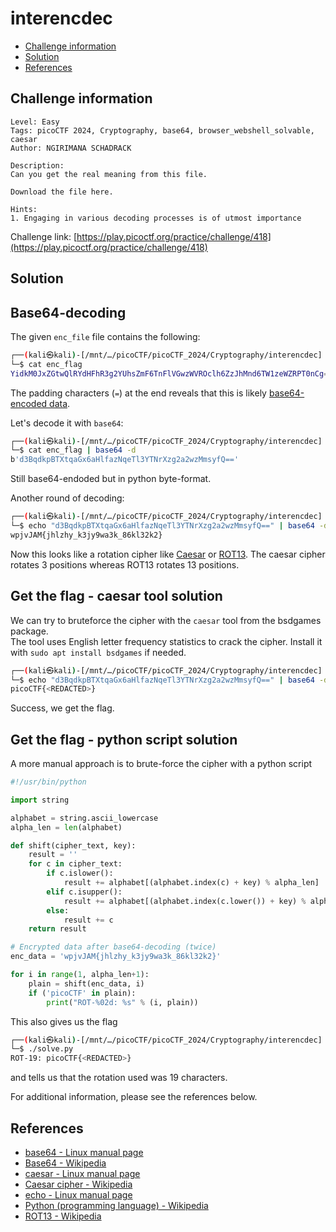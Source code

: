 # interencdec

- [Challenge information](#challenge-information)
- [Solution](#solution)
- [References](#references)

## Challenge information

```text
Level: Easy
Tags: picoCTF 2024, Cryptography, base64, browser_webshell_solvable, caesar
Author: NGIRIMANA SCHADRACK
 
Description:
Can you get the real meaning from this file.

Download the file here.

Hints:
1. Engaging in various decoding processes is of utmost importance
```

Challenge link: [https://play.picoctf.org/practice/challenge/418](https://play.picoctf.org/practice/challenge/418)

## Solution

## Base64-decoding

The given `enc_file` file contains the following:

```bash
┌──(kali㉿kali)-[/mnt/…/picoCTF/picoCTF_2024/Cryptography/interencdec]
└─$ cat enc_flag               
YidkM0JxZGtwQlRYdHFhR3g2YUhsZmF6TnFlVGwzWVROclh6ZzJhMnd6TW1zeWZRPT0nCg==
```

The padding characters (`=`) at the end reveals that this is likely [base64-encoded data](https://en.wikipedia.org/wiki/Base64).  

Let's decode it with `base64`:

```bash
┌──(kali㉿kali)-[/mnt/…/picoCTF/picoCTF_2024/Cryptography/interencdec]
└─$ cat enc_flag | base64 -d
b'd3BqdkpBTXtqaGx6aHlfazNqeTl3YTNrXzg2a2wzMmsyfQ=='
```

Still base64-endoded but in python byte-format.  

Another round of decoding:

```bash
┌──(kali㉿kali)-[/mnt/…/picoCTF/picoCTF_2024/Cryptography/interencdec]
└─$ echo "d3BqdkpBTXtqaGx6aHlfazNqeTl3YTNrXzg2a2wzMmsyfQ==" | base64 -d
wpjvJAM{jhlzhy_k3jy9wa3k_86kl32k2}  
```

Now this looks like a rotation cipher like [Caesar](https://en.wikipedia.org/wiki/Caesar_cipher) or [ROT13](https://en.wikipedia.org/wiki/ROT13). The caesar cipher rotates 3 positions whereas ROT13 rotates 13 positions.

## Get the flag - caesar tool solution

We can try to bruteforce the cipher with the `caesar` tool from the bsdgames package.  
The tool uses English letter frequency statistics to crack the cipher.
Install it with `sudo apt install bsdgames` if needed.

```bash
┌──(kali㉿kali)-[/mnt/…/picoCTF/picoCTF_2024/Cryptography/interencdec]
└─$ echo "d3BqdkpBTXtqaGx6aHlfazNqeTl3YTNrXzg2a2wzMmsyfQ==" | base64 -d | caesar 
picoCTF{<REDACTED>}  
```

Success, we get the flag.

## Get the flag - python script solution

A more manual approach is to brute-force the cipher with a python script

```python
#!/usr/bin/python

import string

alphabet = string.ascii_lowercase
alpha_len = len(alphabet)

def shift(cipher_text, key):
    result = ''
    for c in cipher_text:
        if c.islower():
            result += alphabet[(alphabet.index(c) + key) % alpha_len]
        elif c.isupper():
            result += alphabet[(alphabet.index(c.lower()) + key) % alpha_len].upper()
        else:
            result += c
    return result

# Encrypted data after base64-decoding (twice)
enc_data = 'wpjvJAM{jhlzhy_k3jy9wa3k_86kl32k2}'

for i in range(1, alpha_len+1):
    plain = shift(enc_data, i)
    if ('picoCTF' in plain):
        print("ROT-%02d: %s" % (i, plain))
```

This also gives us the flag

```bash
┌──(kali㉿kali)-[/mnt/…/picoCTF/picoCTF_2024/Cryptography/interencdec]
└─$ ./solve.py                                                        
ROT-19: picoCTF{<REDACTED>}
```

and tells us that the rotation used was 19 characters.

For additional information, please see the references below.

## References

- [base64 - Linux manual page](https://man7.org/linux/man-pages/man1/base64.1.html)
- [Base64 - Wikipedia](https://en.wikipedia.org/wiki/Base64)
- [caesar - Linux manual page](https://manpages.debian.org/testing/bsdgames/caesar.6.en.html)
- [Caesar cipher - Wikipedia](https://en.wikipedia.org/wiki/Caesar_cipher)
- [echo - Linux manual page](https://man7.org/linux/man-pages/man1/echo.1.html)
- [Python (programming language) - Wikipedia](https://en.wikipedia.org/wiki/Python_(programming_language))
- [ROT13 - Wikipedia](https://en.wikipedia.org/wiki/ROT13)
